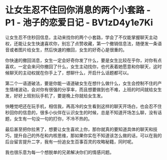 # 让女生忍不住回你消息的两个小套路 - P1 - 池子的恋爱日记 - BV1zD4y1e7Ki

让女生忍不住秒回信息，主动来找你的两个小套路，学会了不仅能掌握聊天主动权，还能让女生快速喜欢你，别忘了点赞收藏，第一个撤销信息法，随便发一条语音或者图片给女生，然后快速的撤回，女生的好奇心是很重的。

你快速的撤回消息，女生一定会好奇你发了什么，要是女生比较在乎你，对你有点喜欢，一定会来问你撤回了什么，女生主动找你，也代表着她愿意和你聊天，这时候聊天的主动权就在你手上了，想聊什么，开启什么话题都可以。

第二个一语道破法，要是你能一语道破女生在想什么做什么，女生会控制不住的产生情绪波动，会对你有很强的分享率，而且想要做到也不难，上班的时间就给女生发，好好上班别玩手机了，要是晚上你就给女生发。

快睡觉吧还在玩手机，相信我，再高冷的女生看到这样的聊天开场白，也会忍不住秒回你的信息的，很多小伙伴在认识女生的时候，总是不知道开场怎么聊，没有话题，女生有一句没一句的打你，不冷不热的。

最后甚至把你拉黑了，想要让女生喜欢上你，那你就真的要知道具体的聊天和技巧，提升自己的外在和内核思维，那如果你实在不知道该怎么做的话，可以在我的后台留言提升二字，我有一份追女生百事百灵的攻略秘籍，同时呢。

我也很乐意为每一个想脱单的兄弟解决你们的情感问题。